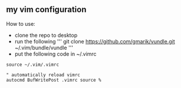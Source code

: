 ## my vim configuration

How to use:
* clone the repo to desktop
* run the following
'''
git clone https://github.com/gmarik/vundle.git ~/.vim/bundle/vundle
'''
* put the following code in ~/.vimrc
```
source ~/.vim/.vimrc

" automatically reload vimrc
autocmd BufWritePost .vimrc source %
```
